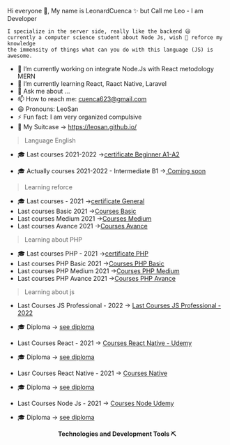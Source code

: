 Hi everyone 👋, My name is LeonardCuenca ✨ but Call me Leo - I am Developer 

```
I specialize in the server side, really like the backend 😃
currently a computer science student about Node Js, wish 💪 reforce my knowledge 
the immensity of things what can you do with this language (JS) is awesome. 
```

- 🔭 I’m currently working on integrate Node.Js with React metodology MERN
- 🌱 I’m currently learning React, Raact Native, Laravel 
- 💬 Ask me about ...
- 📫 How to reach me: cuenca623@gmail.com
- 😄 Pronouns: LeoSan
- ⚡ Fun fact: I am very organized compulsive
- 💼 My Suitcase -> https://leosan.github.io/

> Language English 
- 🎓 Last courses 2021-2022 ->[certificate Beginner A1-A2](https://github.com/LeoSan/CursosHabilidadesBlandas2022/blob/main/04_English/00_Nivel_Basico_A1_B1/certificado/2022_Diploma-beginner-core_PLATZI.pdf)

- 🎓 Actually courses 2021-2022 - Intermediate B1 ->[ Coming soon ](#)

> Learning reforce 

- 🎓 Last courses - 2021 ->[certificate General](https://github.com/LeoSan/CarreraFundamentosProgramacion_Platzi_2021/blob/main/2021_diploma-fundamentos-programacion_PLATZI.pdf)
- Last courses Basic 2021 ->[Courses Basic](https://github.com/LeoSan/CarreraFundamentosProgramacion_Platzi_2021/tree/main/01_Basico)
- Last courses Medium 2021 ->[Courses Medium](https://github.com/LeoSan/CarreraFundamentosProgramacion_Platzi_2021/tree/main/02_Intermedio)
- Last courses Avance 2021 ->[Courses Avance](https://github.com/LeoSan/CarreraFundamentosProgramacion_Platzi_2021/tree/main/03_Avanzado)

> Learning about PHP

- 🎓 Last courses PHP - 2021 ->[certificate PHP  ](https://github.com/LeoSan/DesarrolloWebBackendPHP_PLATZI_2021)
- Last courses PHP Basic 2021 ->[Courses PHP Basic](https://github.com/LeoSan/DesarrolloWebBackendPHP_PLATZI_2021/tree/main/01_Basico)
- Last courses PHP Medium 2021 ->[Courses PHP Medium](https://github.com/LeoSan/DesarrolloWebBackendPHP_PLATZI_2021/tree/main/02_Intermedio)
- Last courses PHP Avance 2021 ->[Courses PHP Avance](https://github.com/LeoSan/DesarrolloWebBackendPHP_PLATZI_2021/tree/main/03_Avanzado)

> Learning about js 

- Last Courses JS Professional - 2022  -> [Last Courses JS Professional - 2022](https://github.com/LeoSan/EscuelaJavaScript2021) 
- 🎓  Diploma  -> [see diploma](https://github.com/LeoSan/EscuelaJavaScript2021/blob/main/2022_Diploma-escuela-javascript_PLATZI.pdf)  


- Last Courses React - 2021  -> [Courses React Native - Udemy ](https://github.com/LeoSan/CursoUdemyReact) 
- 🎓  Diploma  -> [see diploma](https://www.udemy.com/certificate/UC-1c9a85c6-cd43-44bc-82b4-9bb179a218dc/)  

- Lasr Courses React Native - 2021 -> [Courses  Native](https://github.com/LeoSan/CursoUdemyReactNative) 
- 🎓  Diploma  -> [see diploma](https://www.udemy.com/certificate/UC-daac603b-6c34-4d56-a39b-e8eae3e4cb0b/)  

- Last Courses Node Js - 2021 -> [Courses Node Udemy ](https://github.com/LeoSan/CursoUdemyNodeJs) 
- 🎓  Diploma  -> [see diploma](https://www.udemy.com/certificate/UC-201ad789-8d75-4ca5-84ec-e88e706ad562/)  



<p align="center"> 
  <strong>Technologies and Development Tools <g-emoji class="g-emoji" alias="pick" fallback-src="https://github.githubassets.com/images/icons/emoji/unicode/26cf.png">⛏</g-emoji></strong> </p>
  
  
<p align="center">
 <a target="_blank" rel="noopener noreferrer" href="">
   <img src="https://camo.githubusercontent.com/d340b606dccdae74e2a402ecff71d5a2128ecd18c7dd7d0eab4dcaf202f4e3f9/68747470733a2f2f696d672e736869656c64732e696f2f62616467652f4a6176615363726970742d79656c6c6f77" alt="" data-canonical-src="https://img.shields.io/badge/JavaScript-yellow" style="max-width:100%;"></a> 
  
  <a target="_blank" rel="noopener noreferrer" href="">
    <img src="https://camo.githubusercontent.com/0a22b9bc6cfd12b4786ad22b57d833778cc2a9df713fb9039634e975974eff75/68747470733a2f2f696d672e736869656c64732e696f2f62616467652f4e4f44452d3c434f4c4f523e" alt="" data-canonical-src="https://img.shields.io/badge/NODE-<COLOR>" style="max-width:100%;"></a>
 
  <a target="_blank" rel="noopener noreferrer" href="">
    <img src="https://camo.githubusercontent.com/f5d22f3d497c64ae2b1daf59d4ed7e8e41eee2b205f4d9c6e0a6ea7949549128/68747470733a2f2f696d672e736869656c64732e696f2f62616467652f457870726573732d67726579" alt="" data-canonical-src="https://img.shields.io/badge/Express-grey" style="max-width:100%;"></a> 
  
  
  <a target="_blank" rel="noopener noreferrer" href="">
    <img src="https://camo.githubusercontent.com/9692dc8a50b60fc53731e8f9e2ee16f9156051b052152f633646f6ddfc724cc9/68747470733a2f2f696d672e736869656c64732e696f2f62616467652f53514c2d626c7565" alt="" data-canonical-src="https://img.shields.io/badge/SQL-blue" style="max-width:100%;"></a>

  
  <a target="_blank" rel="noopener noreferrer" href="">
    <img src="https://camo.githubusercontent.com/267364c03234596d895c1bf3f8f5e27f76946f6fdf22a31cd78f31af3d9d18f9/68747470733a2f2f696d672e736869656c64732e696f2f62616467652f4d7973716c2d626c7565" alt="" data-canonical-src="https://img.shields.io/badge/Mysql-blue" style="max-width:100%;"></a>  
 
  <a target="_blank" rel="noopener noreferrer" href="">
    <img src="https://camo.githubusercontent.com/a90fce30b344c5784adcdb9d12bef52182f247cf74bae737efb7edcd6ff84a6e/68747470733a2f2f696d672e736869656c64732e696f2f62616467652f4d6f6e676f44422d677265656e" alt="" data-canonical-src="https://img.shields.io/badge/MongoDB-green" style="max-width:100%;"></a> 
 

</p>

